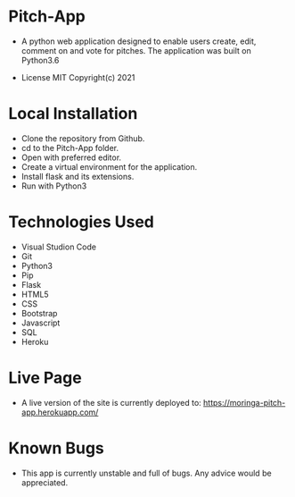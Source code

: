 # Pitch-App
- A python web application designed to enable users create, edit, comment on and vote for pitches. The application was built on Python3.6

- License MIT Copyright(c) 2021

# Local Installation
- Clone the repository from Github.
- cd to the Pitch-App folder.
- Open with preferred editor.
- Create a virtual environment for the application.
- Install flask and its extensions.
- Run with Python3

# Technologies Used
- Visual Studion Code
- Git
- Python3
- Pip
- Flask
- HTML5
- CSS
- Bootstrap
- Javascript
- SQL
- Heroku

# Live Page
- A live version of the site is currently deployed to: https://moringa-pitch-app.herokuapp.com/

# Known Bugs
- This app is currently unstable and full of bugs. Any advice would be appreciated.
